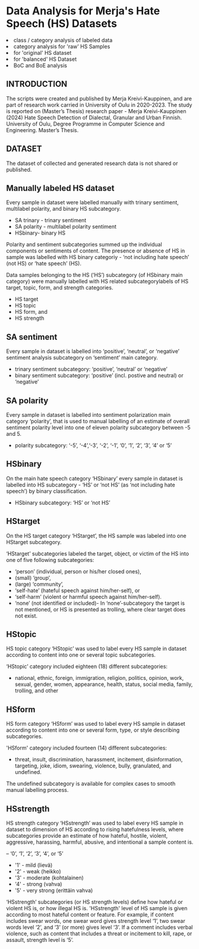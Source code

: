 # Data Analysis for Merja's Hate Speech (HS) Datasets

<li> class / category analysis of labeled data
<li> category analysis for 'raw' HS Samples
<li> for 'original' HS dataset
<li> for 'balanced' HS Dataset
<li> BoC and BoE analysis

## INTRODUCTION 

The scripts were created and published by Merja Kreivi-Kauppinen, and are part of research work carried in University of Oulu in 2020-2023. The study is reported on (Master’s Thesis) research paper - Merja Kreivi-Kauppinen (2024) Hate Speech Detection of Dialectal, Granular and Urban Finnish. University of Oulu, Degree Programme in Computer Science and Engineering. Master’s Thesis.


## DATASET

The dataset of collected and generated research data is not shared or published.


## Manually labeled HS dataset

Every sample in dataset were labelled manually with trinary sentiment, multilabel polarity, and binary HS subcategory. 

- SA trinary - trinary sentiment
- SA polarity - multilabel polarity sentiment
- HSbinary- binary HS

Polarity and sentiment subcategories summed up the individual components or sentiments of content. The presence or absence of HS in sample was labelled with HS binary categoriy - ‘not including hate speech’ (not HS) or ‘hate speech’ (HS). 

Data samples belonging to the HS (‘HS’) subcategory (of HSbinary main category) were manually labelled with HS related subcategorylabels of HS target, topic, form, and strength categories.

- HS target
- HS topic
- HS form, and 
- HS strength


## SA sentiment

Every sample in dataset is labelled into ‘positive’, ‘neutral’, or ‘negative’ sentiment analysis subcategory on ‘sentiment’ main category.

- trinary sentiment subcategory: ‘positive’, ‘neutral’ or ‘negative’
- binary sentiment subcategory: ‘positive’ (incl. postive and neutral) or ‘negative’


## SA polarity

Every sample in dataset is labelled into sentiment polarization main category ‘polarity’, that is used to manual labelling of an estimate of overall sentiment polarity level into one of eleven polarity subcategory between -5 and 5.

- polarity subcategory: ‘-5’, ‘-4’,‘-3’, ‘-2’, ‘-1’, ‘0’, ‘1’, ‘2’, ‘3’, ‘4’ or ‘5’


## HSbinary

On the main hate speech category ‘HSbinary’ every sample in dataset is labelled into HS subcategory - ‘HS’ or ‘not HS’ (as ‘not including hate speech’) by binary classification.

- HSbinary subcategory: ‘HS’ or ‘not HS’


## HStarget

On the HS target category ‘HStarget’, the HS sample was labeled into one HStarget subcategory.

‘HStarget’ subcategories labeled the target, object, or victim of the HS into one of five following subcategories:

- ‘person’ (individual, person or his/her closed ones), 
- (small) ‘group’, 
- (large) ‘community’,  
- ‘self-hate’ (hateful speech against him/her-self), or 
- ‘self-harm’ (violent or harmful speech against him/her-self). 
- ‘none’ (not identified or included)- In ‘none’-subcategory the target is not mentioned, or HS is presented as trolling, where clear target does not exist.


## HStopic

HS topic category ‘HStopic’ was used to label every HS sample in dataset according to content into one or several topic subcategories.

‘HStopic’ category included eighteen (18) different subcategories:
- national, ethnic, foreign, immigration, religion, politics, opinion, work, sexual, gender, women, appearance, health, status, social media, family, trolling, and other


## HSform

HS form category ‘HSform’ was used to label every HS sample in dataset according to content into one or several form, type, or style describing subcategories. 

'HSform' category included fourteen (14) different subcategories:
- threat, insult, discrimination, harassment, incitement, disinformation, targeting, joke, idiom, swearing, violence, bully, granulated, and undefined. 

The undefined subcategory is available for complex cases to smooth manual labelling process.


## HSstrength

HS strength category ‘HSstrength’ was used to label every HS sample in dataset to dimension of HS according to rising hatefulness levels,  where subcategories provide an estimate of how hateful, hostile, violent, aggressive, harassing, harmful, abusive, and intentional a sample content is. 

– ‘0’, ‘1’, ‘2’, ‘3’, ‘4’, or ‘5’

- '1' - mild (lievä)
- '2' - weak (heikko)
- '3' - moderate (kohtalainen)
- '4' - strong (vahva)
- '5' - very strong	(erittäin vahva)

‘HSstrength’ subcategories (or HS strength levels) define how hateful or violent HS is, or how illegal HS is. 'HSstrength' level of HS sample is given according to most hateful content or feature. For example, if content includes swear words, one swear word gives strength level ‘1’, two swear words level ‘2’, and ‘3’ (or more) gives level ‘3’. If a comment includes verbal violence, such as content that includes a threat or incitement to kill, rape, or assault, strength level is ‘5’. 
